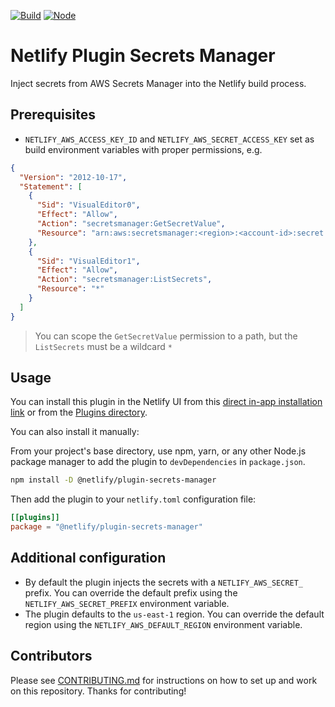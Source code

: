 [![Build](https://github.com/netlify/netlify-plugin-secrets-manager/workflows/Build/badge.svg)](https://github.com/netlify/netlify-plugin-secrets-manager/actions)
[![Node](https://img.shields.io/node/v/@netlify/plugin-secrets-manager.svg?logo=node.js)](https://www.npmjs.com/package/@netlify/plugin-secrets-manager)

# Netlify Plugin Secrets Manager

Inject secrets from AWS Secrets Manager into the Netlify build process.

## Prerequisites

- `NETLIFY_AWS_ACCESS_KEY_ID` and `NETLIFY_AWS_SECRET_ACCESS_KEY` set as build environment variables with proper
  permissions, e.g.

```json
{
  "Version": "2012-10-17",
  "Statement": [
    {
      "Sid": "VisualEditor0",
      "Effect": "Allow",
      "Action": "secretsmanager:GetSecretValue",
      "Resource": "arn:aws:secretsmanager:<region>:<account-id>:secret:<secret-path>"
    },
    {
      "Sid": "VisualEditor1",
      "Effect": "Allow",
      "Action": "secretsmanager:ListSecrets",
      "Resource": "*"
    }
  ]
}
```

> You can scope the `GetSecretValue` permission to a path, but the `ListSecrets` must be a wildcard `*`

## Usage

You can install this plugin in the Netlify UI from this
[direct in-app installation link](https://app.netlify.com/plugins/@netlify/plugin-secrets-manager/install) or from the
[Plugins directory](https://app.netlify.com/plugins).

You can also install it manually:

From your project's base directory, use npm, yarn, or any other Node.js package manager to add the plugin to
`devDependencies` in `package.json`.

```bash
npm install -D @netlify/plugin-secrets-manager
```

Then add the plugin to your `netlify.toml` configuration file:

```toml
[[plugins]]
package = "@netlify/plugin-secrets-manager"
```

## Additional configuration

- By default the plugin injects the secrets with a `NETLIFY_AWS_SECRET_` prefix. You can override the default prefix
  using the `NETLIFY_AWS_SECRET_PREFIX` environment variable.
- The plugin defaults to the `us-east-1` region. You can override the default region using the
  `NETLIFY_AWS_DEFAULT_REGION` environment variable.

## Contributors

Please see [CONTRIBUTING.md](./CONTRIBUTING.md) for instructions on how to set up and work on this repository. Thanks
for contributing!
